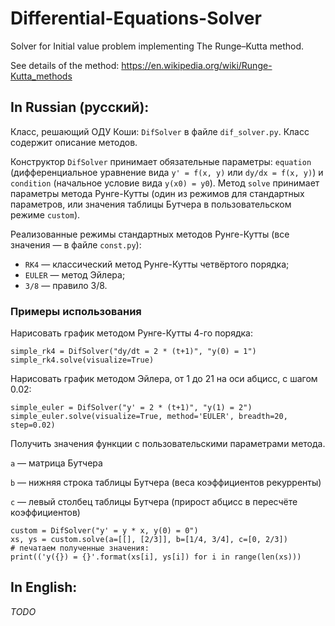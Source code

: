 # Differential-Equations-Solver
Solver for Initial value problem implementing The Runge–Kutta method.

See details of the method: https://en.wikipedia.org/wiki/Runge-Kutta_methods

## In Russian (русский):
Класс, решающий ОДУ Коши: `DifSolver` в файле `dif_solver.py`. Класс содержит описание методов.

Конструктор `DifSolver` принимает обязательные параметры: `equation` (дифференциальное уравнение вида `y' = f(x, y)` или `dy/dx = f(x, y)`) и `condition` (начальное условие вида `y(x0) = y0`). Метод `solve` принимает параметры метода Рунге-Кутты (один из режимов для стандартных параметров, или значения таблицы Бутчера в пользовательском режиме `custom`).

Реализованные режимы стандартных методов Рунге-Кутты (все значения — в файле `const.py`): 
* `RK4` — классический метод Рунге-Кутты четвёртого порядка;
* `EULER` — метод Эйлера;
* `3/8` — правило 3/8.

### Примеры использования
Нарисовать график методом Рунге-Кутты 4-го порядка:
```
simple_rk4 = DifSolver("dy/dt = 2 * (t+1)", "y(0) = 1")
simple_rk4.solve(visualize=True)
```
Нарисовать график методом Эйлера, от 1 до 21 на оси абцисс, с шагом 0.02:
```
simple_euler = DifSolver("y' = 2 * (t+1)", "y(1) = 2")
simple_euler.solve(visualize=True, method='EULER', breadth=20, step=0.02)
```
Получить значения функции с пользовательскими параметрами метода. 

`a` — матрица Бутчера

`b` — нижняя строка таблицы Бутчера (веса коэффициентов рекурренты)

`c` — левый столбец таблицы Бутчера (прирост абцисс в пересчёте коэффициентов)
```
custom = DifSolver("y' = y * x, y(0) = 0")
xs, ys = custom.solve(a=[[], [2/3]], b=[1/4, 3/4], c=[0, 2/3])
# печатаем полученные значения:
print(('y({}) = {}'.format(xs[i], ys[i]) for i in range(len(xs)))
```

## In English:
*TODO*
